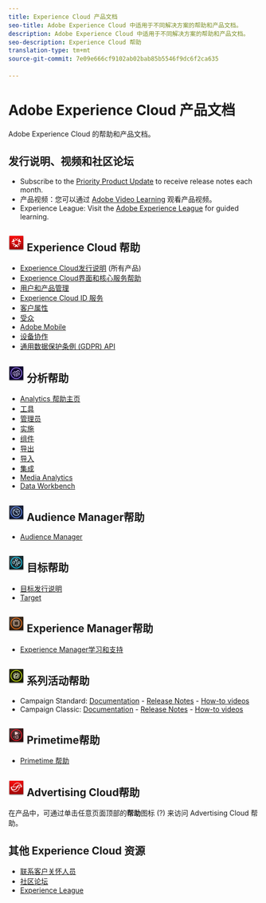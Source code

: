 ```yaml
---
title: Experience Cloud 产品文档
seo-title: Adobe Experience Cloud 中适用于不同解决方案的帮助和产品文档。
description: Adobe Experience Cloud 中适用于不同解决方案的帮助和产品文档。
seo-description: Experience Cloud 帮助
translation-type: tm+mt
source-git-commit: 7e09e666cf9102ab02bab85b5546f9dc6f2ca635

---
```



# Adobe Experience Cloud 产品文档

Adobe Experience Cloud 的帮助和产品文档。

## 发行说明、视频和社区论坛

* Subscribe to the [Priority Product Update](https://www.adobe.com/subscription/priority-product-update.html) to receive release notes each month.
* 产品视频：您可以通过 [Adobe Video Learning](https://helpx.adobe.com/experience-cloud/tutorials.html) 观看产品视频。
* Experience League: Visit the [Adobe Experience League](https://landing.adobe.com/experience-league/) for guided learning.

## ![Experience Cloud 帮助](assets/experience_cloud_appicon_32.png) Experience Cloud 帮助

* [Experience Cloud发行说明](https://docs.adobe.com/content/help/en/release-notes/experience-cloud/current.html) (所有产品)
* [Experience Cloud界面和核心服务帮助](https://docs.adobe.com/content/help/en/core-services/interface/experience-cloud.html)
* [用户和产品管理](https://docs.adobe.com/content/help/en/core-services/interface/manage-users-and-products/admin-getting-started.html)
* [Experience Cloud ID 服务](https://docs.adobe.com/content/help/en/id-service/using/home.html)
* [客户属性](https://docs.adobe.com/content/help/en/core-services/interface/customer-attributes/attributes.html)
* [受众](https://docs.adobe.com/content/help/en/core-services/interface/audiences/audience-library.html)
* [Adobe Mobile](https://docs.adobe.com/content/help/en/mobile-services/using/home.html)
* [设备协作](https://docs.adobe.com/content/help/en/device-co-op/using/home.html)
* [通用数据保护条例 (GDPR) API](https://www.adobe.io/apis/experiencecloud/gdpr.html)

## ![Analytics帮助](assets/mc_analytics_32.png) 分析帮助

* [Analytics 帮助主页](https://docs.adobe.com/content/help/en/analytics/landing/home.html)
* [工具](https://docs.adobe.com/content/help/en/analytics/analyze/home.html)
* [管理员](https://docs.adobe.com/content/help/en/analytics/admin/home.html)
* [实施](https://docs.adobe.com/content/help/en/analytics/implementation/home.html)
* [组件](https://docs.adobe.com/content/help/en/analytics/components/home.html)
* [导出](https://docs.adobe.com/content/help/en/analytics/export/home.html)
* [导入](https://docs.adobe.com/content/help/en/analytics/import/home.html)
* [集成](https://docs.adobe.com/content/help/en/analytics/integration/home.html)
* [Media Analytics](https://docs.adobe.com/content/help/en/media-analytics/using/media-overview.html)
* [Data Workbench](https://marketing.adobe.com/resources/help/en_US/insight/)

## ![Audience Manager帮助](assets/mc_audiencemanager_32.png) Audience Manager帮助

* [Audience Manager](https://docs.adobe.com/content/help/en/audience-manager/user-guide/aam-home.html)

## ![目标帮助](assets/mc_target_32.png) 目标帮助

* [目标发行说明](https://docs.adobe.com/content/help/en/target/using/release-notes/release-notes.html)
* [Target](https://docs.adobe.com/content/help/en/target/using/target-home.html)

## ![Experience Manager帮助](assets/mc_experiencemanager_32.png) Experience Manager帮助

* [Experience Manager学习和支持](https://helpx.adobe.com/support/experience-manager.html)

## ![营销活动帮助](assets/mc_campaign_32.png) 系列活动帮助

* Campaign Standard: [Documentation](https://helpx.adobe.com/support/campaign/standard.html) - [Release Notes](https://docs.adobe.com/content/help/en/campaign-standard/using/release-notes/release-notes.html) - [How-to videos](https://docs.adobe.com/content/help/en/campaign-learn/campaign-standard-tutorials/overview.html)
* Campaign Classic: [Documentation](https://helpx.adobe.com/support/campaign/classic.html) - [Release Notes](https://docs.campaign.adobe.com/doc/AC/en/RN.html) - [How-to videos](https://docs.adobe.com/content/help/en/campaign-learn/campaign-classic-tutorials/overview.html)

## ![Primetime帮助](assets/primetime_app_32.png) Primetime帮助

* [Primetime 帮助](http://help.adobe.com/en_US/primetime/)

## ![Advertising Cloud帮助](assets/advertisingcloud_appicon_32.png) Advertising Cloud帮助

在产品中，可通过单击任意页面顶部的&#x200B;**帮助**&#x200B;图标 (?) 来访问 Advertising Cloud 帮助。

## 其他 Experience Cloud 资源

* [联系客户关怀人员](https://helpx.adobe.com/contact/enterprise-support.ec.html)
* [社区论坛](https://forums.adobe.com/community/experience-cloud)
* [Experience League](https://landing.adobe.com/experience-league/)